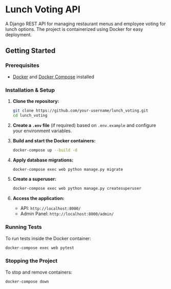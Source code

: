# Lunch Voting API

A Django REST API for managing restaurant menus and employee voting for lunch options. The project is containerized using Docker for easy deployment.

## Getting Started

### Prerequisites
- [Docker](https://www.docker.com/) and [Docker Compose](https://docs.docker.com/compose/install/) installed

### Installation & Setup
1. **Clone the repository:**
   ```sh
   git clone https://github.com/your-username/lunch_voting.git
   cd lunch_voting
   ```

2. **Create a `.env` file** (if required) based on `.env.example` and configure your environment variables.

3. **Build and start the Docker containers:**
   ```sh
   docker-compose up --build -d
   ```

4. **Apply database migrations:**
   ```sh
   docker-compose exec web python manage.py migrate
   ```

5. **Create a superuser:**
   ```sh
   docker-compose exec web python manage.py createsuperuser
   ```

6. **Access the application:**
   - API: `http://localhost:8000/`
   - Admin Panel: `http://localhost:8000/admin/`

### Running Tests
To run tests inside the Docker container:
```sh
docker-compose exec web pytest
```

### Stopping the Project
To stop and remove containers:
```sh
docker-compose down
```
